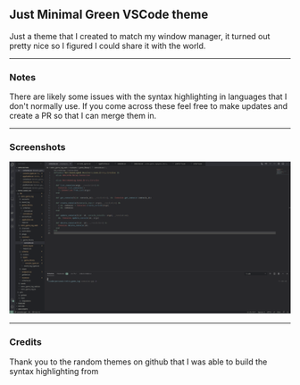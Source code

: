## Just Minimal Green VSCode theme

Just a theme that I created to match my window manager, it turned out pretty nice so I figured I could share it with the world.

---

### Notes

There are likely some issues with the syntax highlighting in languages that I don't normally use. If you come across these feel free to make updates and create a PR so that I can merge them in.

---

### Screenshots

![screenshot](https://raw.githubusercontent.com/mdoyleaz/vs-code-theme-minimal_green/master/screenshots/minimal_green.png)

---

### Credits

Thank you to the random themes on github that I was able to build the syntax highlighting from

